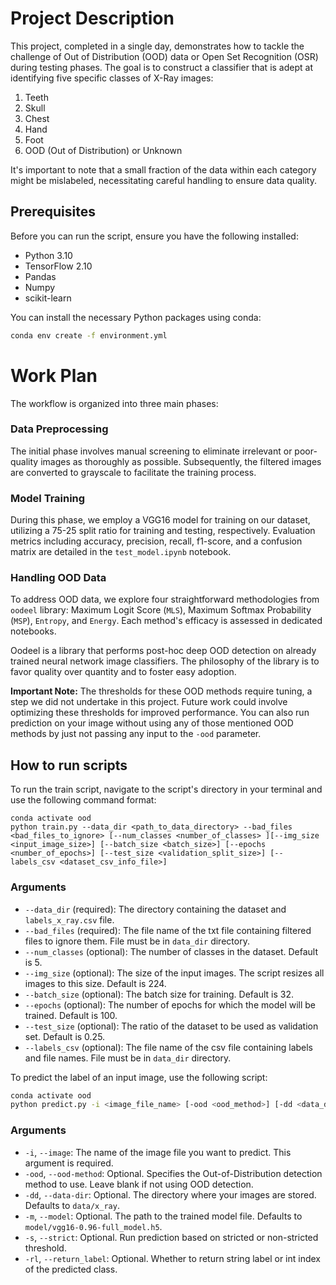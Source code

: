 # Project Description

This project, completed in a single day, demonstrates how to tackle the challenge of Out of Distribution (OOD) data or Open Set Recognition (OSR) during testing phases. The goal is to construct a classifier that is adept at identifying five specific classes of X-Ray images:
1. Teeth
2. Skull
3. Chest
4. Hand
5. Foot
6. OOD (Out of Distribution) or Unknown

It's important to note that a small fraction of the data within each category might be mislabeled, necessitating careful handling to ensure data quality.

## Prerequisites
Before you can run the script, ensure you have the following installed:

- Python 3.10
- TensorFlow 2.10
- Pandas
- Numpy
- scikit-learn

You can install the necessary Python packages using conda:

```bash
conda env create -f environment.yml
```

# Work Plan

The workflow is organized into three main phases:

### Data Preprocessing

The initial phase involves manual screening to eliminate irrelevant or poor-quality images as thoroughly as possible. Subsequently, the filtered images are converted to grayscale to facilitate the training process.

### Model Training

During this phase, we employ a VGG16 model for training on our dataset, utilizing a 75-25 split ratio for training and testing, respectively. Evaluation metrics including accuracy, precision, recall, f1-score, and a confusion matrix are detailed in the `test_model.ipynb` notebook.

### Handling OOD Data

To address OOD data, we explore four straightforward methodologies from `oodeel` library: Maximum Logit Score (`MLS`), Maximum Softmax Probability (`MSP`), `Entropy`, and `Energy`. Each method's efficacy is assessed in dedicated notebooks.

Oodeel is a library that performs post-hoc deep OOD detection on already trained neural network image classifiers. The philosophy of the library is to favor quality over quantity and to foster easy adoption.

**Important Note:** The thresholds for these OOD methods require tuning, a step we did not undertake in this project. Future work could involve optimizing these thresholds for improved performance.
You can also run prediction on your image without using any of those mentioned OOD methods by just not passing any input to the `-ood` parameter.


## How to run scripts

To run the train script, navigate to the script's directory in your terminal and use the following command format:
```
conda activate ood
python train.py --data_dir <path_to_data_directory> --bad_files <bad_files_to_ignore> [--num_classes <number_of_classes> ][--img_size <input_image_size>] [--batch_size <batch_size>] [--epochs <number_of_epochs>] [--test_size <validation_split_size>] [--labels_csv <dataset_csv_info_file>]
```

### Arguments

- `--data_dir` (required): The directory containing the dataset and `labels_x_ray.csv` file.
- `--bad_files` (required): The file name of the txt file containing filtered files to ignore them. File must be in `data_dir` directory.
- `--num_classes` (optional): The number of classes in the dataset. Default is 5.
- `--img_size` (optional): The size of the input images. The script resizes all images to this size. Default is 224.
- `--batch_size` (optional): The batch size for training. Default is 32.
- `--epochs` (optional): The number of epochs for which the model will be trained. Default is 100.
- `--test_size` (optional): The ratio of the dataset to be used as validation set. Default is 0.25.
- `--labels_csv` (optional): The file name of the csv file containing labels and file names. File must be in `data_dir` directory. 


To predict the label of an input image, use the following script:

```bash
conda activate ood
python predict.py -i <image_file_name> [-ood <ood_method>] [-dd <data_directory>] [-m <model_path>]
```

### Arguments

- `-i`, `--image`: The name of the image file you want to predict. This argument is required.
- `-ood`, `--ood-method`: Optional. Specifies the Out-of-Distribution detection method to use. Leave blank if not using OOD detection.
- `-dd`, `--data-dir`: Optional. The directory where your images are stored. Defaults to `data/x_ray`.
- `-m`, `--model`: Optional. The path to the trained model file. Defaults to `model/vgg16-0.96-full_model.h5`.
- `-s`, `--strict`: Optional. Run prediction based on stricted or non-stricted threshold.
- `-rl`, `--return_label`: Optional. Whether to return string label or int index of the predicted class.